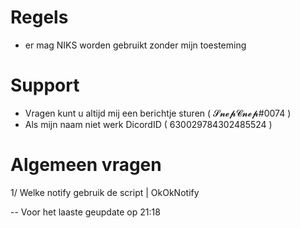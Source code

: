 # Regels

- er mag NIKS worden gebruikt zonder mijn toesteming

# Support

- Vragen kunt u altijd mij een berichtje sturen ( 𝓢𝓷𝓮𝓹𝓒𝓷𝓮𝓹#0074 )
- Als mijn naam niet werk DicordID ( 630029784302485524 )
# Algemeen vragen

1/ Welke notify gebruik de script | OkOkNotify



-- Voor het laaste geupdate op 21:18